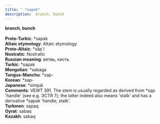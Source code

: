 ```yaml
---
title: " *sapak"
description:  branch, bunch
---
```

<p data-pagefind-weight="0.5">
<strong> branch, bunch</strong><br><br>
<strong>Proto-Turkic</strong>:  *sapak<br>
<strong>Altaic etymology</strong>:  Altaic etymology<br>
<strong> Proto-Altaic</strong>:  *sằp`í<br>
<strong>Nostratic</strong>:  Nostratic<br>
<strong>Russian meaning</strong>:  ветвь, кисть<br>
<strong>Turkic</strong>:  *sapak<br>
<strong>Mongolian</strong>:  *sabaga<br>
<strong>Tungus-Manchu</strong>:  *sap-<br>
<strong>Korean</strong>:  *sap-<br>
<strong>Japanese</strong>:  *sìmpái<br>
<strong>Comments</strong>:  VEWT 391. The stem is usually regarded as derived from *sạp 'handle' (see e.g. ЭСТЯ 7); the latter indeed also means 'stalk' and has a derivative *sạpak 'handle, stalk'.<br>
<strong>Turkmen</strong>:  sapaq<br>
<strong>Oyrat</strong>:  sabaq<br>
<strong>Kazakh</strong>:  sabaq<br>

</p>
